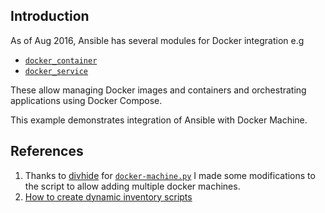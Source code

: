 ## Introduction

As of Aug 2016, Ansible has several modules for Docker integration e.g

*
  [`docker_container`](https://docs.ansible.com/ansible/docker_container_module.html)
*
  [`docker_service`](https://docs.ansible.com/ansible/docker_service_module.html)

These allow managing Docker images and containers and orchestrating applications using
Docker Compose.

This example demonstrates integration of Ansible with Docker Machine.

## References

1. Thanks to [divhide](http://github.com/divhide) for
   [`docker-machine.py`](https://github.com/divhide/example-ansible-docker-connection/blob/master/docker-machine.py)
   I made some modifications to the script to allow adding multiple docker machines.
1. [How to create dynamic inventory scripts](http://docs.ansible.com/ansible/developing_inventory.html)

